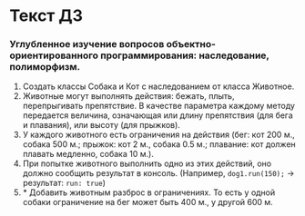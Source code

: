 ﻿# Текст ДЗ

### Углубленное изучение вопросов объектно-ориентированного программирования: наследование, полиморфизм.

1. Создать классы Собака и Кот с наследованием от класса Животное.
2. Животные могут выполнять действия: бежать, плыть, перепрыгивать препятствие. В качестве параметра каждому методу передается величина, означающая или длину препятствия (для бега и плавания), или высоту (для прыжков).
3. У каждого животного есть ограничения на действия (бег: кот 200 м., собака 500 м.; прыжок: кот 2 м., собака 0.5 м.; плавание: кот должен плавать медленно, собака 10 м.).
4. При попытке животного выполнить одно из этих действий, оно должно сообщить результат в консоль. (Например, `dog1.run(150);` -> результат: `run: true`)
5. \* Добавить животным разброс в ограничениях. То есть у одной собаки ограничение на бег может быть 400 м., у другой 600 м.
